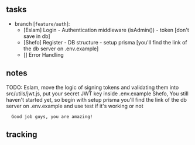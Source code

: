 tasks
------

- branch [`feature/auth`]:
  - [Eslam] Login - Authentication middleware (isAdmin()) - token [don't save in db]
  - [Shefo] Register - DB structure - setup prisma [you'll find the link of the db server on .env.example]
  - [] Error Handling

notes
-------

TODO: Eslam, move the logic of signing tokens and validating them into src/utils/jwt.js, put your secret JWT key inside .env.example
      Shefo, You still haven't started yet, so begin with setup prisma you'll find the link of the db server on .env.example and use test if it's working or not

      Good job guys, you are amazing!

tracking
-------
